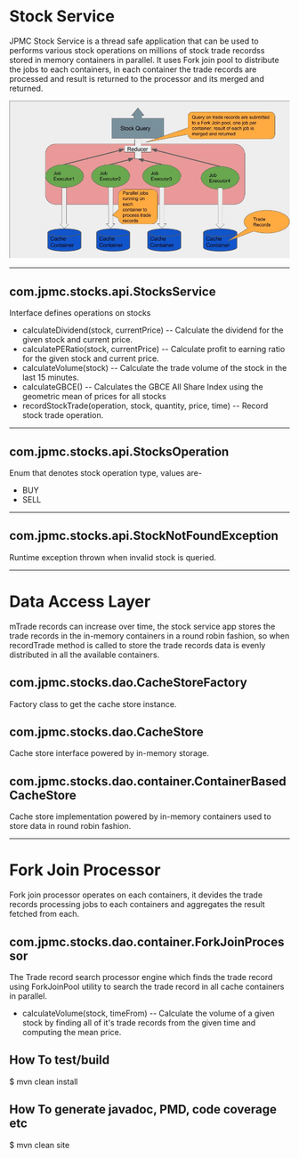 # Stock Service

JPMC Stock Service is a thread safe application that can be used to performs various stock operations on millions of stock trade recordss stored in memory containers in parallel.
It  uses Fork join pool to distribute the jobs to each containers, in each container the trade records are processed and result is returned to the processor and its merged and returned.

![Alt text](images/arch.jpg?raw=true "Architecture")


----

## com.jpmc.stocks.api.StocksService
Interface defines operations on stocks
  - calculateDividend(stock, currentPrice)
  -- Calculate the dividend for the given stock and current price.
  - calculatePERatio(stock, currentPrice)
   -- Calculate profit to earning ratio for the given stock and current price.
  - calculateVolume(stock)
  -- Calculate the trade volume of the stock in the last 15 minutes.
  - calculateGBCE()
   -- Calculates the GBCE All Share Index using the geometric mean of prices for all stocks
  - recordStockTrade(operation, stock, quantity, price, time)
   -- Record stock trade operation.

----

## com.jpmc.stocks.api.StocksOperation
Enum that denotes stock operation type, values are-
- BUY
- SELL

----

## com.jpmc.stocks.api.StockNotFoundException
Runtime exception thrown when invalid stock is queried.

---

# Data Access Layer
mTrade records can increase over time, the stock service app stores the trade records in the in-memory containers in a round robin fashion, so when recordTrade method is called to store the trade records data is evenly distributed in all the available containers.

## com.jpmc.stocks.dao.CacheStoreFactory
Factory class to get the cache store instance.

## com.jpmc.stocks.dao.CacheStore
Cache store interface powered by in-memory storage.

## com.jpmc.stocks.dao.container.ContainerBasedCacheStore
Cache store implementation powered by in-memory containers used to store data in round robin fashion.
 
---

# Fork Join Processor
Fork join processor operates on each containers, it devides the trade records processing jobs to each containers and aggregates the result fetched from each.

## com.jpmc.stocks.dao.container.ForkJoinProcessor
The Trade record search processor engine which finds the trade record using ForkJoinPool utility to search the trade record in all cache containers in parallel.

   - calculateVolume(stock, timeFrom)
    -- Calculate the volume of a given stock by finding all of it's trade records from the given time and computing the mean price.


## How To test/build

$ mvn clean install

## How To generate javadoc, PMD, code coverage etc

$ mvn clean site
